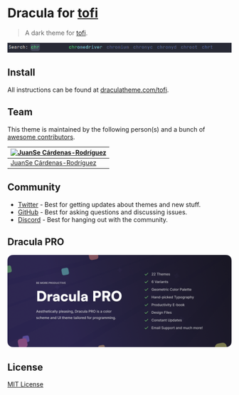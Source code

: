 # Dracula for [tofi](https://github.com/philj56/tofi)

> A dark theme for [tofi](https://github.com/philj56/tofi).

![Screenshot](./screenshot.png)

## Install

All instructions can be found at [draculatheme.com/tofi](https://draculatheme.com/tofi).

## Team

This theme is maintained by the following person(s) and a bunch of [awesome contributors](https://github.com/dracula/tofi/graphs/contributors).

| [![JuanSe Cárdenas-Rodríguez](https://github.com/juanscr.png?size=100)](https://github.com/juanscr) |
| --------------------------------------------------------------------------------------------- |
| [JuanSe Cárdenas-Rodríguez](https://github.com/juanscr)                                               |

## Community

- [Twitter](https://twitter.com/draculatheme) - Best for getting updates about themes and new stuff.
- [GitHub](https://github.com/dracula/dracula-theme/discussions) - Best for asking questions and discussing issues.
- [Discord](https://draculatheme.com/discord-invite) - Best for hanging out with the community.

## Dracula PRO

[![Dracula PRO](./.github/dracula-pro.png)](https://draculatheme.com/pro)

## License

[MIT License](./LICENSE)
